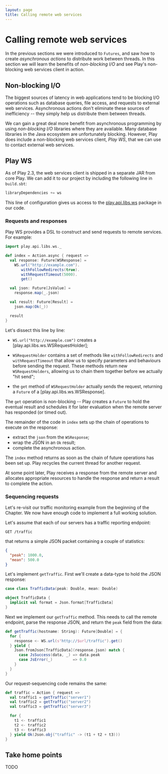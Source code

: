 ```yaml
---
layout: page
title: Calling remote web services
---
```


# Calling remote web services

In the previous sections we were introduced to `Futures`, and saw how to create *asynchronous actions* to distribute work between threads. In this section we will learn the benefits of *non-blocking I/O* and see Play's non-blocking web services client in action.

## Non-blocking I/O

The biggest sources of latency in web applications tend to be blocking I/O operations such as database queries, file access, and requests to external web services. Asynchronous actions don't eliminate these sources of inefficiency -- they simply help us distribute them between threads.

We can gain a great deal more benefit from asynchronous programming by using *non-blocking I/O* libraries where they are available. Many database libraries in the Java ecosystem are unfortunately blocking. However, Play does include a non-blocking web services client, *Play WS*, that we can use to contact external web services.

## Play WS

As of Play 2.3, the web services client is shipped in a separate JAR from core Play. We can add it to our project by including the following line in `build.sbt`:

~~~ scala
libraryDependencies += ws
~~~

This line of configuration gives us access to the [play.api.libs.ws] package in our code.

[play.api.libs.ws]: https://www.playframework.com/documentation/2.3.x/api/scala/index.html#play.api.libs.ws.package

### Requests and responses

Play WS provides a DSL to construct and send requests to remote services. For example:

~~~ scala
import play.api.libs.ws._

def index = Action.async { request =>
  val response: Future[WSResponse] =
    WS.url("http://example.com").
       withFollowRedirects(true).
       withRequestTimeout(5000).
       get()

  val json: Future[JsValue] =
    response.map(_.json)

  val result: Future[Result] =
    json.map(Ok(_))

  result
}
~~~

Let's dissect this line by line:

 - `WS.url("http://example.com")` creates a [play.api.libs.ws.WSRequestHolder];

 - `WSRequestHolder` contains a set of methods like `withFollowRedirects` and `withRequestTimeout` that allow us to specify parameters and behaviours  before sending the request. These methods return new `WSRequestHolders`, allowing us to chain them together before we actually "hit send";

 - the `get` method of `WSRequestHolder` actually sends the request, returning a `Future` of a [play.api.libs.ws.WSResponse].

The `get` operation is non-blocking -- Play creates a `Future` to hold the eventual result and schedules it for later evaluation when the remote server has responded (or timed out).

The remainder of the code in `index` sets up the chain of operations to execute on the response:

 - extract the `json` from the `WSResponse`;
 - wrap the JSON in an `Ok` result;
 - complete the asynchronous action.

The `index` method returns as soon as the chain of future operations has been set up. Play recycles the current thread for another request.

At some point later, Play receives a response from the remote server and allocates appropriate resources to handle the response and return a result to complete the action.

### Sequencing requests

Let's re-visit our traffic monitoring example from the beginning of the Chapter. We now have enough code to implement a full working solution.

Let's assume that each of our servers has a traffic reporting endpoint:

~~~
GET /traffic
~~~

that returns a simple JSON packet containing a couple of statistics:

~~~ json
{
  "peak": 1000.0,
  "mean": 500.0
}
~~~

Let's implement `getTraffic`. First we'll create a data-type to hold the JSON response:

~~~ scala
case class TrafficData(peak: Double, mean: Double)

object TrafficData {
  implicit val format = Json.format[TrafficData]
}
~~~

Next we implement our `getTraffic` method. This needs to call the remote endpoint, parse the response JSON, and return the `peak` field from the data:

~~~ scala
def getTraffic(hostname: String): Future[Double] = {
  for {
    response <- WS.url(s"http://$url/traffic").get()
  } yield {
    Json.fromJson[TrafficData](response.json) match {
      case JsSuccess(data, _) => data.peak
      case JsError(_)         => 0.0
    }
  }
}
~~~

Our request-sequencing code remains the same:

~~~ scala
def traffic = Action { request =>
  val traffic1 = getTraffic("server1")
  val traffic2 = getTraffic("server2")
  val traffic3 = getTraffic("server3")

  for {
    t1 <- traffic1
    t2 <- traffic2
    t3 <- traffic3
  } yield Ok(Json.obj("traffic" -> (t1 + t2 + t3)))
}
~~~

## Take home points

TODO